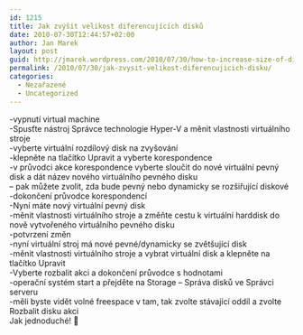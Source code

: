 ```yaml
---
id: 1215
title: Jak zvýšit velikost diferencujících disků
date: 2010-07-30T12:44:57+02:00
author: Jan Marek
layout: post
guid: http://jmarek.wordpress.com/2010/07/30/how-to-increase-size-of-differencing-disk
permalink: /2010/07/30/jak-zvysit-velikost-diferencujicich-disku/
categories:
  - Nezařazené
  - Uncategorized
---
```

<div id="msgcns!6E7B9216726D07B8!374" class="bvMsg">
  <div>
    -vypnutí virtual machine
  </div>
  
  <div>
    -Spusťte nástroj Správce technologie Hyper-V a měnit vlastnosti virtuálního stroje
  </div>
  
  <div>
    -vyberte virtuální rozdílový disk na zvyšování
  </div>
  
  <div>
    -klepněte na tlačítko Upravit a vyberte korespondence
  </div>
  
  <div>
    -v průvodci akce korespondence vyberte sloučit do nové virtuální pevný disk a dát název nového virtuálního pevného disku
  </div>
  
  <div>
    &#8211; pak můžete zvolit, zda bude pevný nebo dynamicky se rozšiřující diskové
  </div>
  
  <div>
    -dokončení průvodce korespondencí
  </div>
  
  <div>
  </div>
  
  <div>
    -Nyní máte nový virtuální pevný disk
  </div>
  
  <div>
  </div>
  
  <div>
    -měnit vlastnosti virtuálního stroje a změňte cestu k virtuální harddisk do nově vytvořeného virtuálního pevného disku
  </div>
  
  <div>
    -potvrzení změn
  </div>
  
  <div>
  </div>
  
  <div>
    -nyní virtuální stroj má nové pevné/dynamicky se zvětšující disk
  </div>
  
  <div>
  </div>
  
  <div>
    -měnit vlastnosti virtuálního stroje a vybrat virtuální disk a klepněte na tlačítko Upravit
  </div>
  
  <div>
    -Vyberte rozbalit akci a dokončení průvodce s hodnotami
  </div>
  
  <div>
  </div>
  
  <div>
    -operační systém start a přejděte na Storage &#8211; Správa disků ve Správci serveru
  </div>
  
  <div>
    -měli byste vidět volné freespace v tam, tak zvolte stávající oddíl a zvolte Rozbalit disku akci
  </div>
  
  <div>
  </div>
  
  <div>
    Jak jednoduché! 🙂
  </div>
</div>